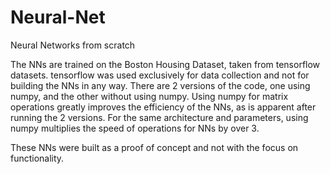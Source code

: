 # Neural-Net
Neural Networks from scratch

The NNs are trained on the Boston Housing Dataset, taken from tensorflow datasets.
tensorflow was used exclusively for data collection and not for building the NNs in any way.
There are 2 versions of the code, one using numpy, and the other without using numpy.
Using numpy for matrix operations greatly improves the efficiency of the NNs, as is apparent after running the 2 versions.
For the same architecture and parameters, using numpy multiplies the speed of operations for NNs by over 3.

These NNs were built as a proof of concept and not with the focus on functionality.
